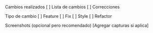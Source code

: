Cambios realizados
[ ] Lista de cambios
[ ] Correcciones

Tipo de cambio
[ ] Feature
[ ] Fix
[ ] Style
[ ] Refactor

Screenshots (opcional pero recomendado)
[Agregar capturas si aplica]
